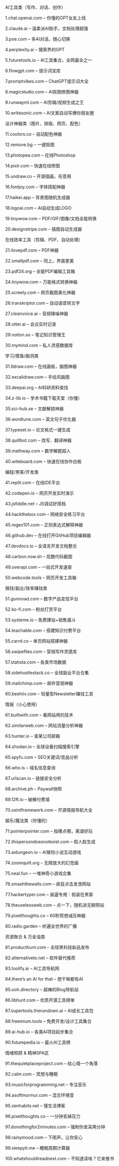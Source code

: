 AI工具类（写作、对话、创作）

1.chat.openai.com – 你懂的GPT女友上线

2.claude.ai – 温柔派AI助手，文档处理超强

3.poe.com – 多AI对话，随心切换

4.perplexity.ai – 搜索界的GPT

5.futuretools.io – AI工具集合，全网最全之一

6.flowgpt.com – 提示词宝库

7.promptvibes.com – ChatGPT提示词大全

8.magicstudio.com – AI抠图修图神器

9.runwayml.com – AI剪辑/视频生成之王

10.writesonic.com – AI文案自动写爆你朋友圈



设计神器类（图片、排版、网页、配色）

11.coolors.co – 自动配色神器

12.remove.bg – 一键抠图

13.photopea.com – 在线Photoshop

14.pixlr.com – 快速在线修图

15.undraw.co – 开源插画，任意用

16.fontjoy.com – 字体搭配神器

17.haikei.app – 背景图随机生成器

18.logoai.com – AI自动生成LOGO

19.tinywow.com – PDF/GIF/图像/文档全能转换

20.designstripe.com – 插图自动生成器



在线效率工具（剪辑、PDF、自动处理）

21.ilovepdf.com – PDF神器

22.smallpdf.com – 同上，界面更美

23.pdf24.org – 全能PDF编辑工具箱

24.tinywow.com – 万能格式转换神器

25.screely.com – 网页截图美化神器

26.transkriptor.com – 自动语音转文字

27.cleanvoice.ai – 音频降噪神器

28.otter.ai – 会议实时记录

29.notion.so – 笔记知识管理王

30.mymind.com – 私人灵感数据库



学习/摸鱼/脑洞类

31.tldraw.com – 在线画板，脑图神器

32.excalidraw.com – 手绘风脑图

33.deepai.org – AI科研资料查找

34.z-lib.io – 学术书籍下载天堂（你懂）

35.sci-hub.se – 文献解锁神器

36.wordtune.com – 英文句子优化器

37.typeset.io – 论文格式一键生成

38.quillbot.com – 改写、翻译神器

39.mathway.com – 数学解题超人

40.witeboard.com – 快速在线协作白板



编程/黑客/开发类

41.replit.com – 在线IDE平台

42.codepen.io – 网页开发实时演示

43.jsfiddle.net – JS调试好搭档

44.hackthebox.com – 网络安全练习平台

45.regex101.com – 正则表达式解释神器

46.github.dev – 在线打开GitHub项目编辑器

47.devdocs.io – 全语言开发文档整合

48.carbon.now.sh – 炫酷代码截图

49.overapi.com – 一站式开发速查

50.webcode.tools – 网页开发工具箱



搞钱/副业/效率赚钱类

51.gumroad.com – 数字产品变现平台

52.ko-fi.com – 粉丝打赏平台

53.systeme.io – 免费建站+销售漏斗

54.teachable.com – 搭建知识付费平台

55.carrd.co – 单页网站搭建神器

56.swipefiles.com – 营销写作灵感库

57.statista.com – 各类市场数据

58.sidehustlestack.co – 全球副业平台合集

59.mailchimp.com – 邮件营销神器

60.beehiiv.com – 轻量型Newsletter赚钱工具



情报（小心使用）

61.builtwith.com – 看网站用的技术

62.similarweb.com – 网站流量分析神器

63.hunter.io – 查某公司邮箱

64.shodan.io – 全球设备扫描搜索引擎

65.spyfu.com – SEO关键词/竞品分析

66.who.is – 域名信息查询

67.urlscan.io – 链接安全分析

68.archive.ph – Paywall快照

69.12ft.io – 破解付费墙

70.osintframework.com – 开源情报导航大全



娱乐/魔法类（你懂的）

71.pointerpointer.com – 指哪点哪，离谱好玩

72.thispersondoesnotexist.com – 假人脸生成

73.aidungeon.io – AI冒险小说互动游戏

74.zoomquilt.org – 无限放大的幻觉画

75.neal.fun – 一堆神奇小游戏合集

76.smashthewalls.com – 疯狂点击发泄网站

77.hackertyper.com – 装逼专用：假装在黑客

78.theuselessweb.com – 点一下，随机进无聊网站

79.pixelthoughts.co – 60秒冥想减压神器

80.radio.garden – 听遍全世界的广播



资源聚合 & 万金油类

81.producthunt.com – 全球黑科技新品发布

82.alternativeto.net – 软件替代推荐

83.toolify.ai – AI工具导航网

84.there’s an AI for that – 想干嘛都有AI

85.ooh.directory – 超棒的Blog导航站

86.libhunt.com – 优质开源工具榜单

87.supertools.therundown.ai – AI成长工具包

88.freemium.tools – 免费开发/设计工具集合

89.ai-hub.io – 各类AI项目起步集合

90.futurepedia.io – 最火AI工具榜



情绪照顾 & 精神SPA区

91.thequietplaceproject.com – 给心情一个角落

92.calm.com – 冥想与睡眠

93.musicforprogramming.net – 专注音乐

94.asoftmurmur.com – 混合环境音

95.zenhabits.net – 慢生活博客

96.pixelthoughts.co – 一分钟丢掉压力

97.donothingfor2minutes.com – 强制你发呆两分钟

98.rainymood.com – 下雨声，让你安心

99.sleepyti.me – 睡眠周期计算器

100.whatshouldireadnext.com – 不知道读啥？它来推书
